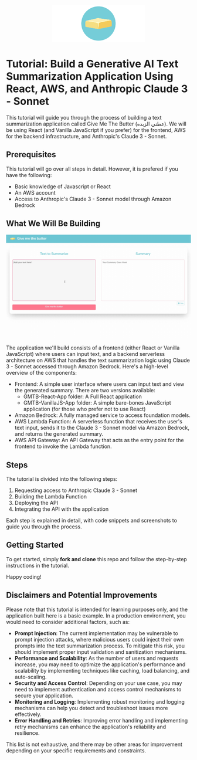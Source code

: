<div align="center">
  <img src="README_Header.png" alt="Give Me The Butter Icon" width="50%">
</div>

# Tutorial: Build a Generative AI Text Summarization Application Using React, AWS, and Anthropic Claude 3 - Sonnet

This tutorial will guide you through the process of building a text summarization application called Give Me The Butter (عطني الزبده).
We will be using React (and Vanilla JavaScript if you prefer) for the frontend, AWS for the backend infrastructure, and Anthropic's Claude 3 - Sonnet.

## Prerequisites

This tutorial will go over all steps in detail. However, it is prefered if you have the following:

- Basic knowledge of Javascript or React
- An AWS account
- Access to Anthropic's Claude 3 - Sonnet model through Amazon Bedrock

## What We Will Be Building

![alt gif](./Demo.gif 'Preview of React application')

The application we'll build consists of a frontend (either React or Vanilla JavaScript) where users can input text, and a backend serverless architecture on AWS that handles the text summarization logic using Claude 3 - Sonnet accessed through Amazon Bedrock. Here's a high-level overview of the components:

- Frontend: A simple user interface where users can input text and view the generated summary. There are two versions available:
  - GMTB-React-App folder: A Full React application
  - GMTB-VanillaJS-App folder: A simple bare-bones JavaScript application (for those who prefer not to use React)
- Amazon Bedrock: A fully managed service to access foundation models.
- AWS Lambda Function: A serverless function that receives the user's text input, sends it to the Claude 3 - Sonnet model via Amazon Bedrock, and returns the generated summary.
- AWS API Gateway: An API Gateway that acts as the entry point for the frontend to invoke the Lambda function.

## Steps

The tutorial is divided into the following steps:

1. Requesting access to Anthropic Claude 3 - Sonnet
2. Building the Lambda Function
3. Deploying the API
4. Integrating the API with the application

Each step is explained in detail, with code snippets and screenshots to guide you through the process.

## Getting Started

To get started, simply **fork and clone** this repo and follow the step-by-step instructions in the tutorial.

Happy coding!

## Disclaimers and Potential Improvements

Please note that this tutorial is intended for learning purposes only, and the application built here is a basic example. In a production environment, you would need to consider additional factors, such as:

- **Prompt Injection**: The current implementation may be vulnerable to prompt injection attacks, where malicious users could inject their own prompts into the text summarization process. To mitigate this risk, you should implement proper input validation and sanitization mechanisms.
- **Performance and Scalability**: As the number of users and requests increase, you may need to optimize the application's performance and scalability by implementing techniques like caching, load balancing, and auto-scaling.
- **Security and Access Control**: Depending on your use case, you may need to implement authentication and access control mechanisms to secure your application.
- **Monitoring and Logging**: Implementing robust monitoring and logging mechanisms can help you detect and troubleshoot issues more effectively.
- **Error Handling and Retries**: Improving error handling and implementing retry mechanisms can enhance the application's reliability and resilience.

This list is not exhaustive, and there may be other areas for improvement depending on your specific requirements and constraints.
